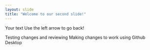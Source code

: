 ```yaml
---
layout: slide
title: "Welcome to our second slide!"
---
```

Your text
Use the left arrow to go back!

Testing changes and reviewing 
Making changes to work using Github Desktop

